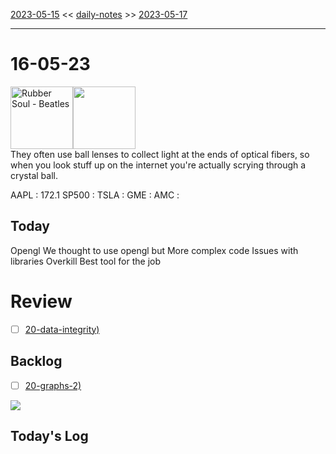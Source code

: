 [2023-05-15](daily_notes/2023-05-15) << [daily-notes](notes/daily-notes.md) >> [2023-05-17](daily_notes/2023-05-17)

---
# 16-05-23
<a href='spotify:album:50o7kf2wLwVmOTVYJOTplm'><img src='https://i.scdn.co/image/902ed9924af79bb36eb49da984e9f9dbdf467000' alt='Rubber Soul - Beatles' height=100></a><img src='https://imgs.xkcd.com/comics/crystal_ball.png' height=100>
<br>They often use ball lenses to collect light at the ends of optical fibers, so when you look stuff up on the internet you're actually scrying through a crystal ball.

AAPL : 172.1 
SP500 : 
TSLA :
GME :
AMC :

## Today

Opengl
We thought to use opengl but
More complex code
Issues with libraries 
Overkill
Best tool for the job 


# Review
- [ ] [20-data-integrity)](notes/20-data-integrity.md)

## Backlog
- [ ] [20-graphs-2)](notes/20-graphs-2.md)

![](https://i.imgur.com/N8S8mAZ.png)
## Today's Log

